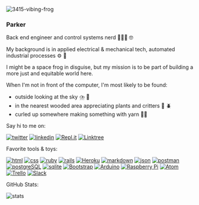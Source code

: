 ![3415-vibing-frog](https://user-images.githubusercontent.com/88950699/145322416-3fb90d8e-79ef-447b-b98e-feb55d7d2c36.gif)  

### Parker 

Back end engineer and control systems nerd 🧑🏻‍💻 🤓

My background is in applied electrical & mechanical tech, automated industrial processes :gear: :robot:  

I might be a space frog in disguise, but my mission is to be part of building a more just and equitable world here.

When I'm not in front of the computer, I'm most likely to be found:   
- outside looking at the sky :cloud_with_lightning_and_rain: :crescent_moon:   
- in the nearest wooded area appreciating plants and critters :seedling: :beetle:  
- curled up somewhere making something with yarn :yarn::chopsticks: 
  
Say hi to me on:  

[![twitter](https://img.shields.io/badge/Twitter-1DA1F2?style=for-the-badge&logo=twitter&logoColor=white)](https://twitter.com/parker_in_space)
[![linkedin](https://img.shields.io/badge/LinkedIn-0077B5?style=for-the-badge&logo=linkedin&logoColor=white)](https://www.linkedin.com/in/parker-lockhart/)
[![Repl.it](https://img.shields.io/badge/Repl.it-%230D101E.svg?style=for-the-badge&logo=replit&logoColor=white)](https://replit.com/@ParkerLockhart)
[![Linktree](https://img.shields.io/badge/linktree-1de9b6?style=for-the-badge&logo=linktree&logoColor=white)](https://linktr.ee/parkerlockhart)  

Favorite tools & toys:  

[![html](https://img.shields.io/badge/HTML5-E34F26?style=for-the-badge&logo=html5&logoColor=white)](https://html.spec.whatwg.org/)
[![css](https://img.shields.io/badge/CSS3-1572B6?style=for-the-badge&logo=css3&logoColor=white)](https://www.w3.org/Style/CSS/Overview.en.html)
[![ruby](https://img.shields.io/badge/Ruby-CC342D?style=for-the-badge&logo=ruby&logoColor=white)](https://www.ruby-lang.org/en/)
[![rails](https://img.shields.io/badge/Ruby_on_Rails-CC0000?style=for-the-badge&logo=ruby-on-rails&logoColor=white)](https://rubyonrails.org/)
[![Heroku](https://img.shields.io/badge/Heroku-430098?style=for-the-badge&logo=heroku&logoColor=white)](https://www.heroku.com/)
[![markdown](https://img.shields.io/badge/Markdown-000000?style=for-the-badge&logo=markdown&logoColor=white)](https://daringfireball.net/projects/markdown/)
[![json](https://img.shields.io/badge/json-5E5C5C?style=for-the-badge&logo=json&logoColor=white)](https://json.org)
[![postman](https://img.shields.io/badge/Postman-FF6C37?style=for-the-badge&logo=Postman&logoColor=white)](https://www.postman.com/)
[![postgreSQL](https://img.shields.io/badge/PostgreSQL-316192?style=for-the-badge&logo=postgresql&logoColor=white)](https://www.postgresql.org/)
[![sqlite](https://img.shields.io/badge/SQLite-07405E?style=for-the-badge&logo=sqlite&logoColor=white)](https://www.sqlite.org/index.html)
[![Bootstrap](https://img.shields.io/badge/Bootstrap-563D7C?style=for-the-badge&logo=bootstrap&logoColor=white)](https://getbootstrap.com/)
[![Arduino](https://img.shields.io/badge/-Arduino-00979D?style=for-the-badge&logo=Arduino&logoColor=white)](https://www.arduino.cc/)
[![Raspberry Pi](https://img.shields.io/badge/-RaspberryPi-C51A4A?style=for-the-badge&logo=Raspberry-Pi)](https://www.raspberrypi.org/)
[![Atom](https://img.shields.io/badge/Atom-%2366595C.svg?style=for-the-badge&logo=atom&logoColor=white)](https://atom.io/)
[![Trello](https://img.shields.io/badge/Trello-%23026AA7.svg?style=for-the-badge&logo=Trello&logoColor=white)](https://trello.com/parkerlockhart)
[![Slack](https://img.shields.io/badge/Slack-4A154B?style=for-the-badge&logo=slack&logoColor=white)](https://slack.com/)  

 GitHub Stats:  
 

![stats](https://github-readme-stats.vercel.app/api?username=ParkerLockhart&theme=blue-green)
